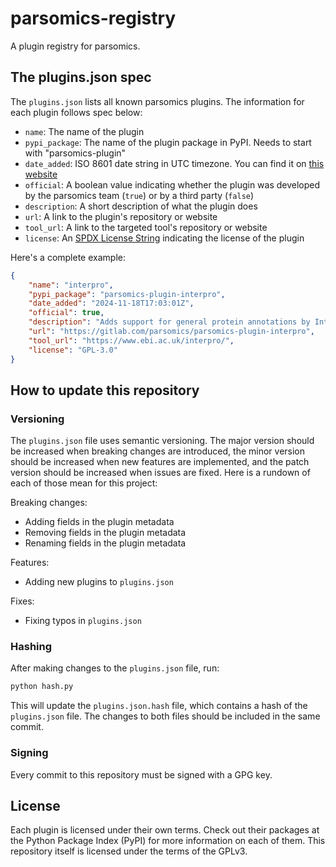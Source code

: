 # parsomics-registry

A plugin registry for parsomics.

## The plugins.json spec

The `plugins.json` lists all known parsomics plugins. The information for each plugin follows spec below:

- `name`: The name of the plugin
- `pypi_package`: The name of the plugin package in PyPI. Needs to start with "parsomics-plugin"
- `date_added`: ISO 8601 date string in UTC timezone. You can find it on [this website](https://www.utctime.net/)
- `official`: A boolean value indicating whether the plugin was developed by the parsomics team (`true`) or by a third party (`false`)
- `description`: A short description of what the plugin does
- `url`: A link to the plugin's repository or website
- `tool_url`: A link to the targeted tool's repository or website
- `license`: An [SPDX License String](https://spdx.org/licenses/) indicating the license of the plugin

Here's a complete example:

```json
{
    "name": "interpro",
    "pypi_package": "parsomics-plugin-interpro",
    "date_added": "2024-11-18T17:03:01Z",
    "official": true,
    "description": "Adds support for general protein annotations by InterPro",
    "url": "https://gitlab.com/parsomics/parsomics-plugin-interpro",
    "tool_url": "https://www.ebi.ac.uk/interpro/",
    "license": "GPL-3.0"
}
```

## How to update this repository

### Versioning

The `plugins.json` file uses semantic versioning. The major version should be increased when breaking changes are introduced, the minor version should be increased when new features are implemented, and the patch version should be increased when issues are fixed. Here is a rundown of each of those mean for this project:

Breaking changes:

- Adding fields in the plugin metadata
- Removing fields in the plugin metadata
- Renaming fields in the plugin metadata

Features:

- Adding new plugins to `plugins.json`

Fixes:

- Fixing typos in `plugins.json`

### Hashing

After making changes to the `plugins.json` file, run:

```bash
python hash.py
```

This will update the `plugins.json.hash` file, which contains a hash of the `plugins.json` file. The changes to both files should be included in the same commit.

### Signing

Every commit to this repository must be signed with a GPG key.

## License

Each plugin is licensed under their own terms. Check out their packages at the Python Package Index (PyPI) for more information on each of them. This repository itself is licensed under the terms of the GPLv3.
